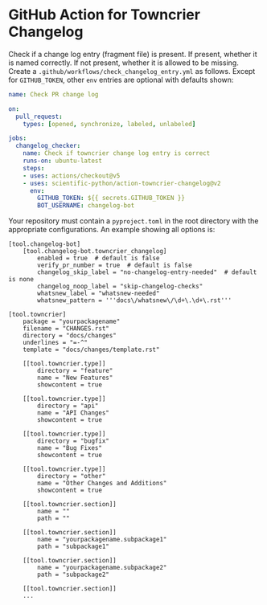 # GitHub Action for Towncrier Changelog

Check if a change log entry (fragment file) is present. If present, whether
it is named correctly. If not present, whether it is allowed to be missing.
Create a `.github/workflows/check_changelog_entry.yml` as follows.
Except for `GITHUB_TOKEN`, other `env` entries are optional with defaults
shown:

```yaml
name: Check PR change log

on:
  pull_request:
    types: [opened, synchronize, labeled, unlabeled]

jobs:
  changelog_checker:
    name: Check if towncrier change log entry is correct
    runs-on: ubuntu-latest
    steps:
    - uses: actions/checkout@v5
    - uses: scientific-python/action-towncrier-changelog@v2
      env:
        GITHUB_TOKEN: ${{ secrets.GITHUB_TOKEN }}
        BOT_USERNAME: changelog-bot
```

Your repository must contain a `pyproject.toml` in the root directory
with the appropriate configurations. An example showing all options is:

```
[tool.changelog-bot]
    [tool.changelog-bot.towncrier_changelog]
        enabled = true  # default is false
        verify_pr_number = true  # default is false
        changelog_skip_label = "no-changelog-entry-needed"  # default is none
        changelog_noop_label = "skip-changelog-checks"
        whatsnew_label = "whatsnew-needed"
        whatsnew_pattern = '''docs\/whatsnew\/\d+\.\d+\.rst'''

[tool.towncrier]
    package = "yourpackagename"
    filename = "CHANGES.rst"
    directory = "docs/changes"
    underlines = "=-^"
    template = "docs/changes/template.rst"

    [[tool.towncrier.type]]
        directory = "feature"
        name = "New Features"
        showcontent = true

    [[tool.towncrier.type]]
        directory = "api"
        name = "API Changes"
        showcontent = true

    [[tool.towncrier.type]]
        directory = "bugfix"
        name = "Bug Fixes"
        showcontent = true

    [[tool.towncrier.type]]
        directory = "other"
        name = "Other Changes and Additions"
        showcontent = true

    [[tool.towncrier.section]]
        name = ""
        path = ""

    [[tool.towncrier.section]]
        name = "yourpackagename.subpackage1"
        path = "subpackage1"

    [[tool.towncrier.section]]
        name = "yourpackagename.subpackage2"
        path = "subpackage2"

    [[tool.towncrier.section]]
    ...
```
